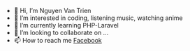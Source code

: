 - 👋 Hi, I’m Nguyen Van Trien
- 👀 I’m interested in coding, listening music, watching anime
- 🌱 I’m currently learning PHP-Laravel
- 💞️ I’m looking to collaborate on ...
- 📫 How to reach me <a href="http://fb.com/toroieno">Facebook</a>

<!---
toroieno/toroieno is a ✨ special ✨ repository because its `README.md` (this file) appears on your GitHub profile.
You can click the Preview link to take a look at your changes.
--->
